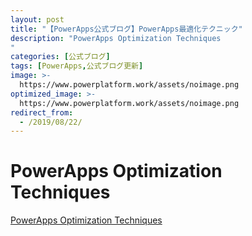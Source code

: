 ```yaml
---
layout: post
title: "【PowerApps公式ブログ】PowerApps最適化テクニック"
description: "PowerApps Optimization Techniques
"
categories: [公式ブログ]
tags: [PowerApps,公式ブログ更新]
image: >-
  https://www.powerplatform.work/assets/noimage.png
optimized_image: >-
  https://www.powerplatform.work/assets/noimage.png
redirect_from:
  - /2019/08/22/
---
```


# PowerApps Optimization Techniques

[PowerApps Optimization Techniques
](https://powerapps.microsoft.com/ja-jp/blog/powerapps-optimization-techniques/)
